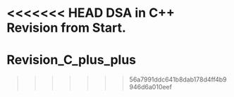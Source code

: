 <<<<<<< HEAD
DSA in C++ Revision from Start.
=======
# Revision_C_plus_plus
>>>>>>> 56a7991ddc641b8dab178d4ff4b9946d6a010eef
